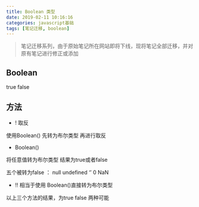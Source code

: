 ```yaml
---
title: Boolean 类型
date: 2019-02-11 10:16:16
categories: javascript基础
tags: [笔记迁移, boolean]
---
```


> 笔记迁移系列，由于原始笔记所在网站即将下线，现将笔记全部迁移，并对原有笔记进行修正或添加

<!-- More -->

## Boolean

true false

## 方法

* ! 取反

使用Boolean() 先转为布尔类型 再进行取反

* Boolean()

将任意值转为布尔类型 结果为true或者false

五个被转为false ： null undefined  ‘’  0 NaN 

* !! 相当于使用 Boolean()直接转为布尔类型

以上三个方法的结果，为true false 两种可能

